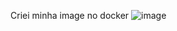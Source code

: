 Criei minha image no docker
![image](https://github.com/AlexandraNasciSouza/produto-case-java/assets/92178712/2de1a995-c8ff-4fe2-9638-b3f6710775cb)
